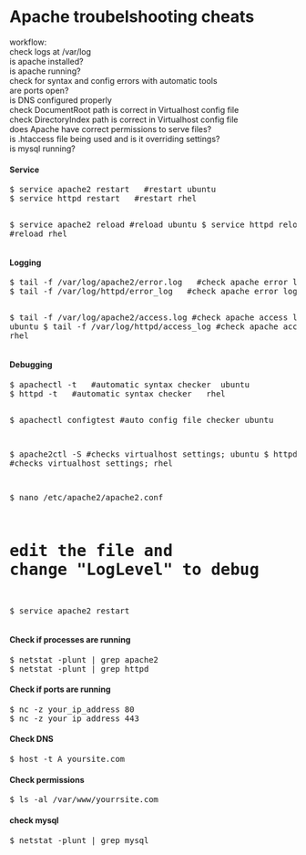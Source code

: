 Apache troubelshooting cheats
=============================

workflow:<br>
check logs at /var/log<br>
is apache installed?<br>
is apache running?<br>
check for syntax and config errors with automatic tools<br>
are ports open?<br>
is DNS configured properly<br>
check DocumentRoot path is correct in Virtualhost config file<br>
check DirectoryIndex path is correct in Virtualhost config file<br>
does Apache have correct permissions to serve files?<br>
is .htaccess file being used and is it overriding settings?<br>
is mysql running?<br>

<h4>Service</h4>
<pre>
$ service apache2 restart   #restart ubuntu
$ service httpd restart   #restart rhel

$ service apache2 reload  #reload ubuntu
$ service httpd reload  #reload rhel
</pre>

<h4>Logging</h4>
<pre>
$ tail -f /var/log/apache2/error.log   #check apache error logs; ubuntu
$ tail -f /var/log/httpd/error_log   #check apache error logs; rhel

$ tail -f /var/log/apache2/access.log   #check apache access logs; ubuntu
$ tail -f /var/log/httpd/access_log   #check apache access logs; rhel
</pre>

<h4>Debugging</h4>
<pre>
$ apachectl -t   #automatic syntax checker  ubuntu
$ httpd -t   #automatic syntax checker   rhel

$ apachectl configtest   #auto config file checker ubuntu

$ apache2ctl -S    #checks virtualhost settings; ubuntu
$ httpd -S    #checks virtualhost settings; rhel

$ nano /etc/apache2/apache2.conf
# edit the file and change "LogLevel" to debug
$ service apache2 restart
</pre>


<h4>Check if processes are running</h4>
<pre>
$ netstat -plunt | grep apache2
$ netstat -plunt | grep httpd
</pre>

<h4>Check if ports are running</h4>
<pre>
$ nc -z your_ip_address 80
$ nc -z your_ip_address 443
</pre>

<h4>Check DNS</h4>
<pre>
$ host -t A yoursite.com
</pre>

<h4>Check permissions</h4>
<pre>
$ ls -al /var/www/yourrsite.com
</pre>

<h4>check mysql</h4>
<pre>
$ netstat -plunt | grep mysql 

</pre>
